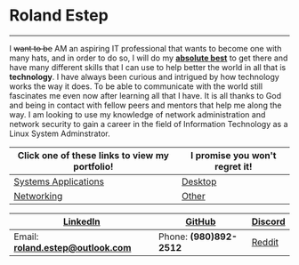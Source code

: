 # Roland Estep
-------------------------
I ~~want to be~~ AM an aspiring IT professional that wants to become one with many hats, and in order to do so, I will do my <strong><ins>absolute best</ins></strong> to get there and have many different skills that I can use to help better the world in all that is **technology**.  I have always been curious and intrigued by how technology works the way it does.  To be able to communicate with the world still fascinates me even now after learning all that I have.  It is all thanks to God and being in contact with fellow peers and mentors that help me along the way.  I am looking to use my knowledge of network administration and network security to gain a career in the field of Information Technology as a Linux System Adminstrator.

Click one of these links to view my portfolio! | I promise you won't regret it!
--------------------------------------------- | ---------------------------------------------------------------
[Systems Applications](systems/systems.md) | [Desktop](desktop/desktop.md)
[Networking](networking/networking.md) | [Other](other/other.md)


[LinkedIn](https://linkedin.com/in/roland-c-estep) | [GitHub](https://github.com/rcestep) | [Discord](https://discordhub.com/profile/532348150019522580)
-------------------------------------------------- | ------------------------------------ | ------------------------------------------------------------
Email: **roland.estep@outlook.com**                | Phone: **(980)892-2512**             | [Reddit](https://reddit.com/user/rcmoonpie1)  
